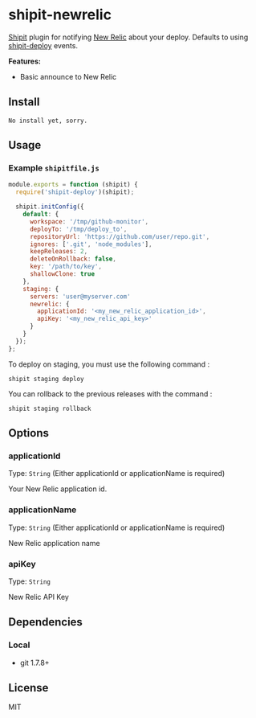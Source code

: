 # shipit-newrelic

[Shipit](https://github.com/shipitjs/shipit) plugin for notifying [New Relic](http://newrelic.com/) about your deploy.  Defaults to using [shipit-deploy](https://github.com/shipitjs/shipit-deploy) events.

**Features:**

- Basic announce to New Relic

## Install

```
No install yet, sorry.
```

## Usage

### Example `shipitfile.js`

```js
module.exports = function (shipit) {
  require('shipit-deploy')(shipit);

  shipit.initConfig({
    default: {
      workspace: '/tmp/github-monitor',
      deployTo: '/tmp/deploy_to',
      repositoryUrl: 'https://github.com/user/repo.git',
      ignores: ['.git', 'node_modules'],
      keepReleases: 2,
      deleteOnRollback: false,
      key: '/path/to/key',
      shallowClone: true
    },
    staging: {
      servers: 'user@myserver.com'
      newrelic: {
        applicationId: '<my_new_relic_application_id>',
        apiKey: '<my_new_relic_api_key>'
      }
    }
  });
};
```

To deploy on staging, you must use the following command :

```
shipit staging deploy
```

You can rollback to the previous releases with the command :

```
shipit staging rollback
```

## Options

### applicationId

Type: `String`
(Either applicationId or applicationName is required)

Your New Relic application id.

### applicationName 

Type: `String`
(Either applicationId or applicationName is required)

New Relic application name

### apiKey

Type: `String`

New Relic API Key

## Dependencies

### Local

- git 1.7.8+

## License

MIT